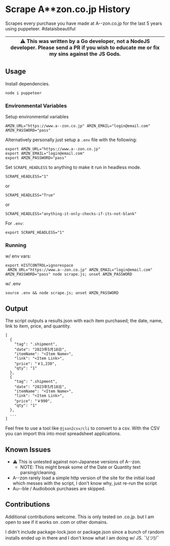# Scrape A**zon.co.jp History

Scrapes every purchase you have made at A--zon.co.jp for the last 5 years using puppeteer. #dataisbeautiful

| :warning:  This was written by a Go developer, not a NodeJS developer. Please send a PR if you wish to educate me or fix my sins against the JS Gods. |
|-------------------------------------------------------------------------------------------------------------------------------------------------------|

## Usage

Install dependencies.

```
node i puppeteer
```

### Environmental Variables

Setup environmental variables
```
AMZN_URL="https://www.a--zon.co.jp" AMZN_EMAIL="login@email.com" AMZN_PASSWORD="pass" 
```

Alternatively personally just setup a `.env` file with the following:
```
export AMZN_URL="https://www.a--zon.co.jp"
export AMZN_EMAIL="login@email.com"
export AMZN_PASSWORD="pass"
```

Set `SCRAPE_HEADLESS` to anything to make it run in headless mode.
```
SCRAPE_HEADLESS="1"
```
or
```
SCRAPE_HEADLESS="True"
```
or
```
SCRAPE_HEADLESS="anything-it-only-checks-if-its-not-blank"
```

For `.env`:
```
export SCRAPE_HEADLESS="1"
```

### Running

w/ env vars:
```
export HISTCONTROL=ignorespace
 AMZN_URL="https://www.a--zon.co.jp" AMZN_EMAIL="login@email.com" AMZN_PASSWORD="pass" node scrape.js; unset AMZN_PASSWORD
```

w/ .env
```
source .env && node scrape.js; unset AMZN_PASSWORD
```


## Output

The script outputs a results.json with each item purchased; the date, name, link to item, price, and quantity.

```
[
  {
    "tag": ".shipment",
    "date": "2023年5月18日",
    "itemName": "<Item Name>",
    "link": "<Item Link>",
    "price": "￥1,230",
    "qty": "1"
  },
  {
    "tag": ".shipment",
    "date": "2023年5月18日",
    "itemName": "<Item Name>",
    "link": "<Item Link>",
    "price": "￥990",
    "qty": "1"
  },
  ...
]
```

Feel free to use a tool like `@json2csv/cli` to convert to a csv. 
With the CSV you can import this into most spreadsheet applications. 


## Known Issues

- :warning: This is untested against non-Japanese versions of A--zon. 
    - NOTE: This might break some of the Date or Quantity text parsing/cleaning.
- A--zon rarely load a simple http version of the site for the initial load which messes with the script, I don't know why, just re-run the script
- Au--ble / Audiobook purchases are skipped. 

## Contributions

Additional contributions welcome. This is only tested on .co.jp. but I am open to see if it works on .com or other domains.

I didn't include package-lock.json or package.json since a bunch of random installs ended up in there and I don't know what I am doing w/ JS. ¯\\_(ツ)_/¯

